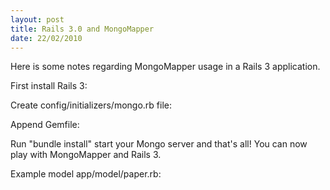 ```yaml
--- 
layout: post
title: Rails 3.0 and MongoMapper
date: 22/02/2010
---
```

Here is some notes regarding MongoMapper usage in a Rails 3 application.

First install Rails 3:
<script src="http://gist.github.com/314473.js?file=Rails+installation"></script>

Create config/initializers/mongo.rb file:
<script src="http://gist.github.com/314473.js?file=config_initializers_mongo.rb"></script>

Append Gemfile:
<script src="http://gist.github.com/314473.js?file=Gemfile"></script>

Run "bundle install" start your Mongo server and that's all! You can now play with MongoMapper and Rails 3.

Example model app/model/paper.rb:
<script src="http://gist.github.com/314473.js?file=app_models_paper.rb"></script>